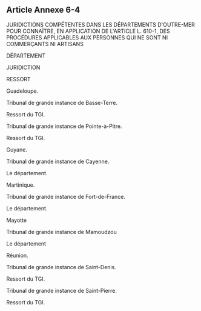 Article Annexe 6-4
----
JURIDICTIONS COMPÉTENTES DANS LES DÉPARTEMENTS D'OUTRE-MER POUR CONNAÎTRE, EN
APPLICATION DE L'ARTICLE L. 610-1, DES PROCÉDURES APPLICABLES AUX PERSONNES QUI
NE SONT NI COMMERÇANTS NI ARTISANS


DÉPARTEMENT

JURIDICTION


RESSORT

Guadeloupe.

Tribunal de grande instance de Basse-Terre.

Ressort du TGI.

Tribunal de grande instance de Pointe-à-Pitre.

Ressort du TGI.

Guyane.

Tribunal de grande instance de Cayenne.

Le département.

Martinique.

Tribunal de grande instance de Fort-de-France.

Le département.


Mayotte

Tribunal de grande instance de Mamoudzou


Le département

Réunion.

Tribunal de grande instance de Saint-Denis.

Ressort du TGI.

Tribunal de grande instance de Saint-Pierre.

Ressort du TGI.
